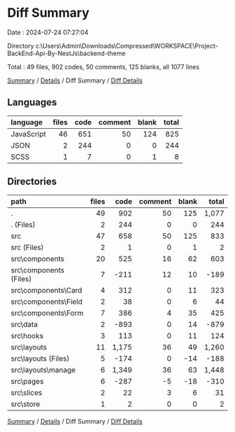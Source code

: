 # Diff Summary

Date : 2024-07-24 07:27:04

Directory c:\\Users\\Admin\\Downloads\\Compressed\\WORKSPACE\\Project-BackEnd-Api-By-NestJs\\backend-theme

Total : 49 files,  902 codes, 50 comments, 125 blanks, all 1077 lines

[Summary](results.md) / [Details](details.md) / Diff Summary / [Diff Details](diff-details.md)

## Languages
| language | files | code | comment | blank | total |
| :--- | ---: | ---: | ---: | ---: | ---: |
| JavaScript | 46 | 651 | 50 | 124 | 825 |
| JSON | 2 | 244 | 0 | 0 | 244 |
| SCSS | 1 | 7 | 0 | 1 | 8 |

## Directories
| path | files | code | comment | blank | total |
| :--- | ---: | ---: | ---: | ---: | ---: |
| . | 49 | 902 | 50 | 125 | 1,077 |
| . (Files) | 2 | 244 | 0 | 0 | 244 |
| src | 47 | 658 | 50 | 125 | 833 |
| src (Files) | 2 | 1 | 0 | 1 | 2 |
| src\\components | 20 | 525 | 16 | 62 | 603 |
| src\\components (Files) | 7 | -211 | 12 | 10 | -189 |
| src\\components\\Card | 4 | 312 | 0 | 11 | 323 |
| src\\components\\Field | 2 | 38 | 0 | 6 | 44 |
| src\\components\\Form | 7 | 386 | 4 | 35 | 425 |
| src\\data | 2 | -893 | 0 | 14 | -879 |
| src\\hooks | 3 | 113 | 0 | 11 | 124 |
| src\\layouts | 11 | 1,175 | 36 | 49 | 1,260 |
| src\\layouts (Files) | 5 | -174 | 0 | -14 | -188 |
| src\\layouts\\manage | 6 | 1,349 | 36 | 63 | 1,448 |
| src\\pages | 6 | -287 | -5 | -18 | -310 |
| src\\slices | 2 | 22 | 3 | 6 | 31 |
| src\\store | 1 | 2 | 0 | 0 | 2 |

[Summary](results.md) / [Details](details.md) / Diff Summary / [Diff Details](diff-details.md)